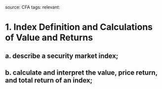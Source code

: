 source: CFA
tags: 
relevant: 

# 1. Index Definition and Calculations of Value and Returns

## a. describe a security market index;
## b. calculate and interpret the value, price return, and total return of an index;

